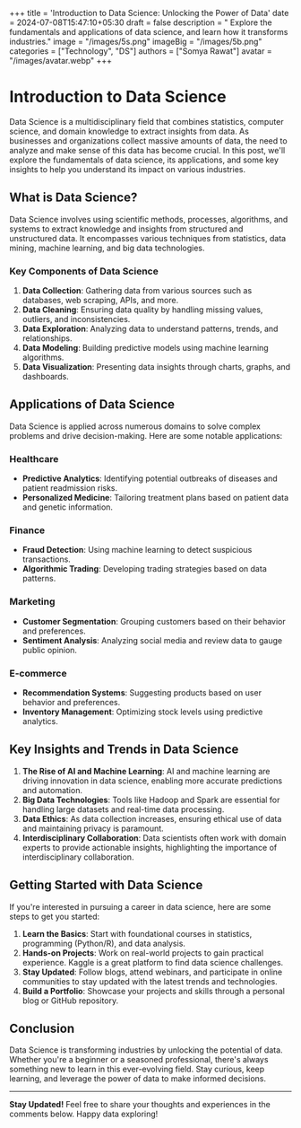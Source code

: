 +++
title = 'Introduction to Data Science: Unlocking the Power of Data'
date = 2024-07-08T15:47:10+05:30
draft = false
description = " Explore the fundamentals and applications of data science, and learn how it transforms industries."
image = "/images/5s.png"
imageBig = "/images/5b.png"
categories = ["Technology", "DS"]
authors = ["Somya Rawat"]
avatar = "/images/avatar.webp"
+++

# Introduction to Data Science

Data Science is a multidisciplinary field that combines statistics, computer science, and domain knowledge to extract insights from data. As businesses and organizations collect massive amounts of data, the need to analyze and make sense of this data has become crucial. In this post, we'll explore the fundamentals of data science, its applications, and some key insights to help you understand its impact on various industries.

## What is Data Science?

Data Science involves using scientific methods, processes, algorithms, and systems to extract knowledge and insights from structured and unstructured data. It encompasses various techniques from statistics, data mining, machine learning, and big data technologies.

### Key Components of Data Science

1. **Data Collection**: Gathering data from various sources such as databases, web scraping, APIs, and more.
2. **Data Cleaning**: Ensuring data quality by handling missing values, outliers, and inconsistencies.
3. **Data Exploration**: Analyzing data to understand patterns, trends, and relationships.
4. **Data Modeling**: Building predictive models using machine learning algorithms.
5. **Data Visualization**: Presenting data insights through charts, graphs, and dashboards.

## Applications of Data Science

Data Science is applied across numerous domains to solve complex problems and drive decision-making. Here are some notable applications:

### Healthcare

- **Predictive Analytics**: Identifying potential outbreaks of diseases and patient readmission risks.
- **Personalized Medicine**: Tailoring treatment plans based on patient data and genetic information.

### Finance

- **Fraud Detection**: Using machine learning to detect suspicious transactions.
- **Algorithmic Trading**: Developing trading strategies based on data patterns.

### Marketing

- **Customer Segmentation**: Grouping customers based on their behavior and preferences.
- **Sentiment Analysis**: Analyzing social media and review data to gauge public opinion.

### E-commerce

- **Recommendation Systems**: Suggesting products based on user behavior and preferences.
- **Inventory Management**: Optimizing stock levels using predictive analytics.

## Key Insights and Trends in Data Science

1. **The Rise of AI and Machine Learning**: AI and machine learning are driving innovation in data science, enabling more accurate predictions and automation.
2. **Big Data Technologies**: Tools like Hadoop and Spark are essential for handling large datasets and real-time data processing.
3. **Data Ethics**: As data collection increases, ensuring ethical use of data and maintaining privacy is paramount.
4. **Interdisciplinary Collaboration**: Data scientists often work with domain experts to provide actionable insights, highlighting the importance of interdisciplinary collaboration.

## Getting Started with Data Science

If you're interested in pursuing a career in data science, here are some steps to get you started:

1. **Learn the Basics**: Start with foundational courses in statistics, programming (Python/R), and data analysis.
2. **Hands-on Projects**: Work on real-world projects to gain practical experience. Kaggle is a great platform to find data science challenges.
3. **Stay Updated**: Follow blogs, attend webinars, and participate in online communities to stay updated with the latest trends and technologies.
4. **Build a Portfolio**: Showcase your projects and skills through a personal blog or GitHub repository.

## Conclusion

Data Science is transforming industries by unlocking the potential of data. Whether you're a beginner or a seasoned professional, there's always something new to learn in this ever-evolving field. Stay curious, keep learning, and leverage the power of data to make informed decisions.

---

**Stay Updated!** Feel free to share your thoughts and experiences in the comments below. Happy data exploring!